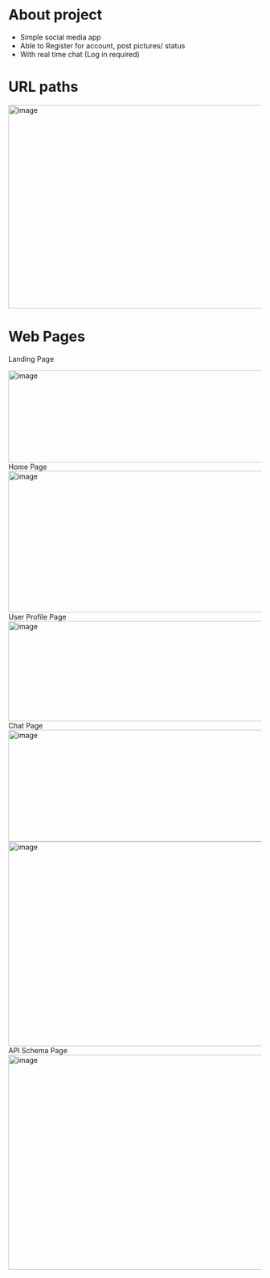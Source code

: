 # About project
- Simple social media app
- Able to Register for account, post pictures/ status
- With real time chat (Log in required)
# URL paths
<img width="600" height="404" alt="image" src="https://github.com/user-attachments/assets/d2824256-466d-4288-9801-4004ae4a380e" />

# Web Pages
Landing Page

<img width="600" height="183" alt="image" src="https://github.com/user-attachments/assets/65cd6e63-6a28-4d46-aa41-58e3dcb58e89" />
Home Page

<img width="596" height="281" alt="image" src="https://github.com/user-attachments/assets/5469f323-3327-401a-a216-8a555ec6f913" />
User Profile Page

<img width="598" height="199" alt="image" src="https://github.com/user-attachments/assets/a24e3e03-2470-4fef-ae68-e18a8847a9d3" />
Chat Page

<img width="901" height="222" alt="image" src="https://github.com/user-attachments/assets/73493760-79d4-4f21-b5e4-4ec1cb20f63c" />
<img width="900" height="406" alt="image" src="https://github.com/user-attachments/assets/d35fe84f-9538-42af-9d44-91f2c170f3bd" />
API Schema Page

<img width="899" height="427" alt="image" src="https://github.com/user-attachments/assets/63bdccfa-0363-49bb-a08b-9289fe21725c" />
